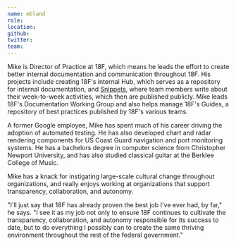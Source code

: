 ```yaml
---
name: mbland
role:
location:
github:
twitter:
team:
---
```


Mike is Director of Practice at 18F, which means he leads the effort to create better internal documentation and communication throughout 18F. His projects include creating 18F's internal Hub, which serves as a repository for internal documentation, and [Snippets](https://18f.gsa.gov/2014/12/17/snippets/), where team members write about their week-to-week activities, which then are published publicly. Mike leads 18F's Documentation Working Group and also helps manage 18F's Guides, a repository of best practices published by 18F's various teams.

A former Google employee, Mike has spent much of his career driving the adoption of automated testing. He has also developed chart and radar rendering components for US Coast Guard navigation and port monitoring systems. He has a bachelors degree in computer science from Christopher Newport University, and has also studied classical guitar at the Berklee College of Music.

Mike has a knack for instigating large-scale cultural change throughout organizations, and really enjoys working at organizations that support transparency, collaboration, and autonomy.

"I'll just say that 18F has already proven the best job I've ever had, by far," he says. "I see it as my job not only to ensure 18F continues to cultivate the transparency, collaboration, and autonomy responsible for its success to date, but to do everything I possibly can to create the same thriving environment  throughout the rest of the federal government."

